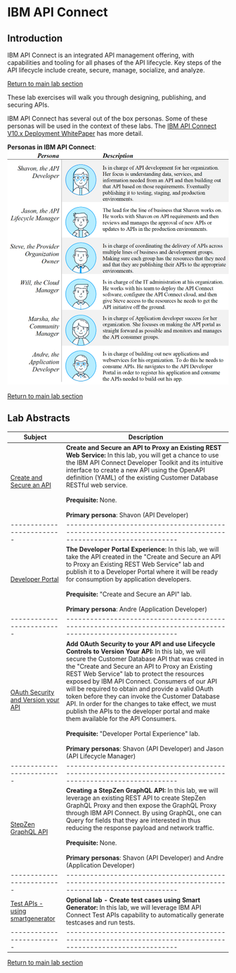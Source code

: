 # IBM API Connect

## Introduction
IBM API Connect is an integrated API management offering, with capabilities and tooling for all phases of the API lifecycle. Key steps of the API lifecycle include create, secure, manage, socialize, and analyze.

[Return to main lab section](../index.md#lab-section)

These lab exercises will walk you through designing, publishing, and securing APIs.

IBM API Connect has several out of the box personas. Some of these personas will be used in the context of these labs.  The [IBM API Connect V10.x Deployment WhitePaper](https://community.ibm.com/HigherLogic/System/DownloadDocumentFile.ashx?DocumentFileKey=21e9c4e0-f733-c7b1-3267-b1a604ebb0e1&forceDialog=0) has more detail.

**Personas in IBM API Connect**:
![alt text](images/personas.png)

[Return to main lab section](../index.md#lab-section)

## Lab Abstracts

|  Subject                            | Description                                            |                                                               
|-------------------------|------------------------------------------------------------------------------------------------------------|
| [Create and Secure an API](Create-and-Secure/ReadMe.md)       | **Create and Secure an API to Proxy an Existing REST Web Service:**  In this lab, you will get a chance to use the IBM API Connect Developer Toolkit and its intuitive interface to create a new API using the OpenAPI definition (YAML) of the existing Customer Database RESTful web service.<br><br>**Prequisite:** None.<br><br>**Primary persona**:  Shavon (API Developer)
|-------------------------|------------------------------------------------------------------------------------------------------------|
| [Developer Portal](Developer-Portal/ReadMe.md)       | **The Developer Portal Experience:**  In this lab, we will take the API created in the "Create and Secure an API to Proxy an Existing REST Web Service" lab and publish it to a Developer Portal where it will be ready for consumption by application developers.<br><br>**Prequisite:** "Create and Secure an API" lab.<br><br>**Primary persona**:  Andre (Application Developer)
|-------------------------|------------------------------------------------------------------------------------------------------------|
| [OAuth Security and Version your API](OAuth-Versioning/ReadMe.md)       | **Add OAuth Security to your API and use Lifecycle Controls to Version Your API:**  In this lab, we will secure the Customer Database API that was created in the "Create and Secure an API to Proxy an Existing REST Web Service" lab to protect the resources exposed by IBM API Connect. Consumers of our API will be required to obtain and provide a valid OAuth token before they can invoke the Customer Database API.  In order for the changes to take effect, we must publish the APIs to the developer portal and make them available for the API Consumers.<br><br>**Prequisite:** "Developer Portal Experience" lab.<br><br>**Primary personas**:  Shavon (API Developer) and Jason (API Lifecycle Manager)
|-------------------------|------------------------------------------------------------------------------------------------------------|
| [StepZen GraphQL API](StepZen-GraphQL/ReadMe.md)       | **Creating a StepZen GraphQL API:** In this lab, we will leverage an existing REST API to create StepZen GraphQL Proxy and then expose the GraphQL Proxy through IBM API Connect. By using GraphQL, one can Query for fields that they are interested in thus reducing the response payload and network traffic. <br><br>**Prequisite:** None.<br><br>**Primary personas**:  Shavon (API Developer) and Andre (Application Developer)
|-------------------------|------------------------------------------------------------------------------------------------------------|
| [Test APIs - using smartgenerator](TestAPIs-SmartGenerator/README.md)       | **Optional lab - Create test cases using Smart Generator:** In this lab, we will leverage IBM API Connect Test APIs capability to automatically generate testcases and run tests. <br>
|-------------------------|------------------------------------------------------------------------------------------------------------|


[Return to main lab section](../index.md#lab-section)
